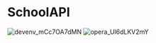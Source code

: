 # SchoolAPI
![devenv_mCc7OA7dMN](https://user-images.githubusercontent.com/60273779/116848146-f86b1980-abb9-11eb-82f5-14a27e7b7e7d.png)
![opera_Ul6dLKV2mY](https://user-images.githubusercontent.com/60273779/116848163-03be4500-abba-11eb-9b94-990a3e1e843a.png)

